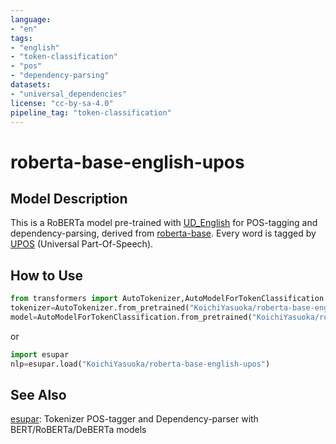 ```yaml
---
language:
- "en"
tags:
- "english"
- "token-classification"
- "pos"
- "dependency-parsing"
datasets:
- "universal_dependencies"
license: "cc-by-sa-4.0"
pipeline_tag: "token-classification"
---
```


# roberta-base-english-upos

## Model Description

This is a RoBERTa model pre-trained with [UD_English](https://universaldependencies.org/en/) for POS-tagging and dependency-parsing, derived from [roberta-base](https://huggingface.co/roberta-base). Every word is tagged by [UPOS](https://universaldependencies.org/u/pos/) (Universal Part-Of-Speech).

## How to Use

```py
from transformers import AutoTokenizer,AutoModelForTokenClassification
tokenizer=AutoTokenizer.from_pretrained("KoichiYasuoka/roberta-base-english-upos")
model=AutoModelForTokenClassification.from_pretrained("KoichiYasuoka/roberta-base-english-upos")
```

or

```py
import esupar
nlp=esupar.load("KoichiYasuoka/roberta-base-english-upos")
```

## See Also

[esupar](https://github.com/KoichiYasuoka/esupar): Tokenizer POS-tagger and Dependency-parser with BERT/RoBERTa/DeBERTa models

